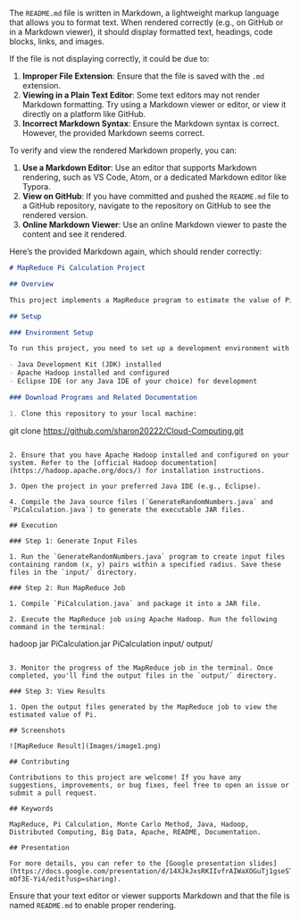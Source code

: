 The `README.md` file is written in Markdown, a lightweight markup language that allows you to format text. When rendered correctly (e.g., on GitHub or in a Markdown viewer), it should display formatted text, headings, code blocks, links, and images.

If the file is not displaying correctly, it could be due to:

1. **Improper File Extension**: Ensure that the file is saved with the `.md` extension.
2. **Viewing in a Plain Text Editor**: Some text editors may not render Markdown formatting. Try using a Markdown viewer or editor, or view it directly on a platform like GitHub.
3. **Incorrect Markdown Syntax**: Ensure the Markdown syntax is correct. However, the provided Markdown seems correct.

To verify and view the rendered Markdown properly, you can:

1. **Use a Markdown Editor**: Use an editor that supports Markdown rendering, such as VS Code, Atom, or a dedicated Markdown editor like Typora.
2. **View on GitHub**: If you have committed and pushed the `README.md` file to a GitHub repository, navigate to the repository on GitHub to see the rendered version.
3. **Online Markdown Viewer**: Use an online Markdown viewer to paste the content and see it rendered.

Here’s the provided Markdown again, which should render correctly:

```markdown
# MapReduce Pi Calculation Project

## Overview

This project implements a MapReduce program to estimate the value of Pi using the Monte Carlo method. The Monte Carlo method is a statistical technique that uses random sampling to estimate numerical results. In this case, we simulate dart throws at a square board enclosing a unit circle to approximate the value of Pi.

## Setup

### Environment Setup

To run this project, you need to set up a development environment with the following prerequisites:

- Java Development Kit (JDK) installed
- Apache Hadoop installed and configured
- Eclipse IDE (or any Java IDE of your choice) for development

### Download Programs and Related Documentation

1. Clone this repository to your local machine:
   ```
   git clone https://github.com/sharon20222/Cloud-Computing.git
   ```

2. Ensure that you have Apache Hadoop installed and configured on your system. Refer to the [official Hadoop documentation](https://hadoop.apache.org/docs/) for installation instructions.

3. Open the project in your preferred Java IDE (e.g., Eclipse).

4. Compile the Java source files (`GenerateRandomNumbers.java` and `PiCalculation.java`) to generate the executable JAR files.

## Execution

### Step 1: Generate Input Files

1. Run the `GenerateRandomNumbers.java` program to create input files containing random (x, y) pairs within a specified radius. Save these files in the `input/` directory.

### Step 2: Run MapReduce Job

1. Compile `PiCalculation.java` and package it into a JAR file.

2. Execute the MapReduce job using Apache Hadoop. Run the following command in the terminal:
   ```
   hadoop jar PiCalculation.jar PiCalculation input/ output/
   ```

3. Monitor the progress of the MapReduce job in the terminal. Once completed, you'll find the output files in the `output/` directory.

### Step 3: View Results

1. Open the output files generated by the MapReduce job to view the estimated value of Pi.

## Screenshots

![MapReduce Result](Images/image1.png)

## Contributing

Contributions to this project are welcome! If you have any suggestions, improvements, or bug fixes, feel free to open an issue or submit a pull request.

## Keywords

MapReduce, Pi Calculation, Monte Carlo Method, Java, Hadoop, Distributed Computing, Big Data, Apache, README, Documentation.

## Presentation

For more details, you can refer to the [Google presentation slides](https://docs.google.com/presentation/d/14XJkJxsRKIIvfrAIWaXOGuTj1gseSTgBM-mOf3E-Yi4/edit?usp=sharing).
```

Ensure that your text editor or viewer supports Markdown and that the file is named `README.md` to enable proper rendering.
